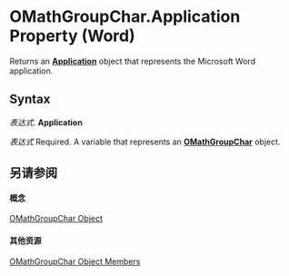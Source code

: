 
# OMathGroupChar.Application Property (Word)

Returns an  **[Application](d1cf6f8f-4e88-bf01-93b4-90a83f79cb44.md)** object that represents the Microsoft Word application.


## Syntax

 _表达式_. **Application**

 _表达式_ Required. A variable that represents an **[OMathGroupChar](e8f81e9d-86e7-bf52-5382-ad7d26b18af8.md)** object.


## 另请参阅


#### 概念


[OMathGroupChar Object](e8f81e9d-86e7-bf52-5382-ad7d26b18af8.md)
#### 其他资源


[OMathGroupChar Object Members](http://msdn.microsoft.com/library/d2d6495a-4752-0a55-a4d3-a5c83036e5ff%28Office.15%29.aspx)